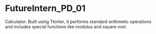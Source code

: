 # FutureIntern_PD_01
Calculator: Built using Tkinter, it performs standard arithmetic operations and includes special functions like modulus and square root.
